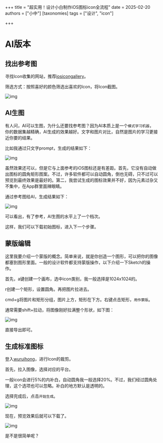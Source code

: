 +++
title = "超实用！设计小白制作iOS图标icon全流程"
date = 2025-02-20
authors = ["小中"]
[taxonomies]
tags = ["设计", "icon"]

+++

# AI版本

## 找出参考图

寻找Icon收集的网站，推荐[iosicongallery](https://www.iosicongallery.com/)。

筛选方式：按照喜好的颜色筛选出喜欢的Icon，将Icon截图。

![img](https://linxz-aliyun.oss-cn-shenzhen.aliyuncs.com/images/202502200933785.png)

## AI生图

有人问，AI可以生图，为什么还要找参考图？因为AI本质上是一个`模式学习机器`，你的数据集越精确，AI生成的效果越好。文字和图片对比，自然是图片的学习更接近你要的结果。

比如我通过只文字prompt，生成的结果如下：

![img](https://linxz-aliyun.oss-cn-shenzhen.aliyuncs.com/images/202502200936029.png)

虽然效果还可以，但是它与上面参考的iOS图标还是有差距。首先，它没有自动做出图标的圆角矩形图案。不过，许多软件都可以自动圆角，倒也无碍，只不过可以预览到最终效果是最好的。第二，我尝试生成的图标效果并不好，因为元素过杂又不集中，在App群里面辣眼睛。

通过参考图给AI，生成结果如下：

![img](https://linxz-aliyun.oss-cn-shenzhen.aliyuncs.com/images/202502200952858.png)

可以看出，有了参考，AI生图的水平上了一个档次。

这样，我们可以下载初始图标，进入下一个步骤。

## 蒙版编辑

这里我要介绍一个蒙版的概念。简单来说，就是你创造一个图形，可以把你的图像都塞到图形里面。一般的设计软件都支持蒙版操作，以下介绍一下Sketch的操作。

首先，a键创建一个画布，选中icon类别，我一般选择是1024x1024的。

r创建一个矩形，设置圆角。再把图片拉进去。

cmd+g将图片和矩形分组，图片上方，矩形在下方。右键点击矩形，`用作蒙版`。

通常需要shift+拉动，将图像刚好拉满整个形状，如下图：

![img](https://linxz-aliyun.oss-cn-shenzhen.aliyuncs.com/images/202502201226278.png)

直接导出即可。

## 生成标准图标

登入[wuruihong](https://icon.wuruihong.com/)，进行Icon的裁剪。

首先，拉入图像，选择对应的平台。

一般icon会进行5%的内补白，自动圆角我一般选择20%。不过，我们经过圆角处理，这个选项也可以忽略。补白的地方默认是透明的。

选择完成后，点击`开始生成`。

![img](https://linxz-aliyun.oss-cn-shenzhen.aliyuncs.com/images/202502201229740.png)

现在，预览效果后就可以下载了。

![img](https://linxz-aliyun.oss-cn-shenzhen.aliyuncs.com/images/202502201231039.png)

是不是很简单呢？

